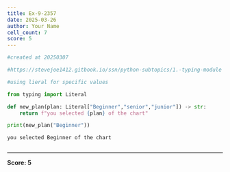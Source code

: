 ```yaml
---
title: Ex-9-2357
date: 2025-03-26
author: Your Name
cell_count: 7
score: 5
---
```


```python
#created at 20250307
```


```python
#https://stevejoe1412.gitbook.io/ssn/python-subtopics/1.-typing-module
```


```python
#using lieral for specific values
```


```python
from typing import Literal
```


```python
def new_plan(plan: Literal["Beginner","senior","junior"]) -> str:
    return f"you selected {plan} of the chart"
```


```python
print(new_plan("Beginner"))
```

    you selected Beginner of the chart



```python

```


---
**Score: 5**